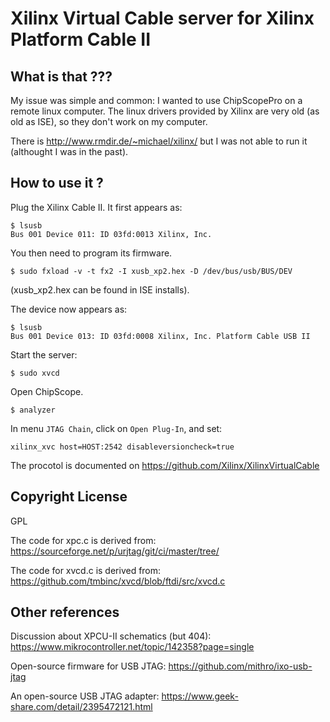 Xilinx Virtual Cable server for Xilinx Platform Cable II
========================================================

What is that ???
----------------

My issue was simple and common: I wanted to use ChipScopePro on a remote
linux computer.  The linux drivers provided by Xilinx are very old (as old
as ISE), so they don't work on my computer.

There is http://www.rmdir.de/~michael/xilinx/ but I was not able to run it
(althought I was in the past).

How to use it ?
---------------

Plug the Xilinx Cable II.
It first appears as:

```
$ lsusb
Bus 001 Device 011: ID 03fd:0013 Xilinx, Inc.
```

You then need to program its firmware.

```
$ sudo fxload -v -t fx2 -I xusb_xp2.hex -D /dev/bus/usb/BUS/DEV
```

(xusb_xp2.hex can be found in ISE installs).

The device now appears as:

```
$ lsusb
Bus 001 Device 013: ID 03fd:0008 Xilinx, Inc. Platform Cable USB II
```

Start the server:
```
$ sudo xvcd
```

Open ChipScope.

```
$ analyzer
```

In menu `JTAG Chain`, click on `Open Plug-In`, and set:

```
xilinx_xvc host=HOST:2542 disableversioncheck=true
```


The procotol is documented on https://github.com/Xilinx/XilinxVirtualCable


Copyright License
-----------------

GPL

The code for xpc.c is derived from:
https://sourceforge.net/p/urjtag/git/ci/master/tree/

The code for xvcd.c is derived from:
https://github.com/tmbinc/xvcd/blob/ftdi/src/xvcd.c


Other references
----------------

Discussion about XPCU-II schematics (but 404):
https://www.mikrocontroller.net/topic/142358?page=single

Open-source firmware for USB JTAG:
https://github.com/mithro/ixo-usb-jtag

An open-source USB JTAG adapter:
https://www.geek-share.com/detail/2395472121.html
